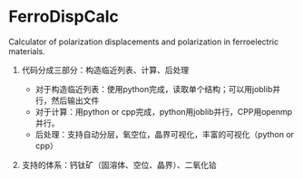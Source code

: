 # FerroDispCalc

Calculator of polarization displacements and polarization in ferroelectric materials.

1. 代码分成三部分：构造临近列表、计算、后处理

    * 对于构造临近列表：使用python完成，读取单个结构；可以用joblib并行，然后输出文件
    * 对于计算：用python or cpp完成，python用joblib并行，CPP用openmp并行。
    * 后处理：支持自动分层，氧空位，晶界可视化，丰富的可视化（python or cpp）

2. 支持的体系：钙钛矿（固溶体、空位、晶界）、二氧化铪